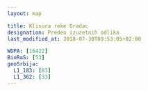 ```yaml
---
layout: map

title: Klisura reke Gradac
designation: Predeo izuzetnih odlika
last_modified_at: 2018-07-30T09:53:05+02:00

WDPA: [16422]
BioRaS: [53]
geoSrbija:
  L1_183: [83]
  L1_362: [33]
---
```

